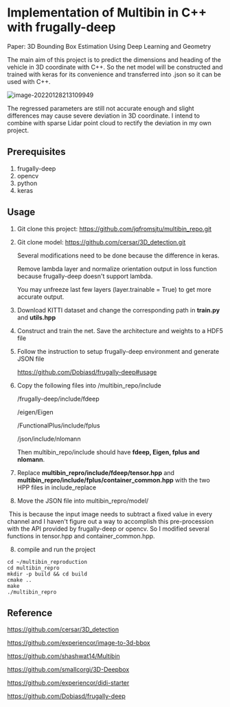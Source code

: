 # Implementation of Multibin in C++ with frugally-deep

Paper: 3D Bounding Box Estimation Using Deep Learning and Geometry

The main aim of this project is to predict the dimensions and heading of the vehicle in 3D coordinate with C++.  So the net model will be constructed and trained with keras for its convenience and transferred into .json so it can be used with C++.

![image-20220128213109949](/home/kiki/snap/typora/46/.config/Typora/typora-user-images/image-20220128213109949.png)

The regressed parameters are still not accurate enough and slight differences may cause severe deviation in 3D coordinate. I intend to combine with sparse Lidar point cloud to rectify the deviation in my own project.

## Prerequisites
1. frugally-deep
2. opencv
3. python
4. keras

## Usage
1. Git clone this project: https://github.com/jqfromsjtu/multibin_repo.git

2. Git clone model: https://github.com/cersar/3D_detection.git

     Several modifications need to be done because the difference in keras.

     Remove lambda layer and normalize orientation output in loss function because frugally-deep doesn't support lambda.

     You may unfreeze last few layers (layer.trainable = True) to get more accurate output.

3. Download KITTI dataset and change the corresponding path in **train.py** and **utils.hpp**

4.  Construct and train the net. Save the architecture and weights to a  HDF5 file

5.  Follow the instruction to setup frugally-deep environment and generate JSON file

     https://github.com/Dobiasd/frugally-deep#usage

 5. Copy the following files into /multibin_repo/include

    /frugally-deep/include/fdeep

    /eigen/Eigen

    /FunctionalPlus/include/fplus

    /json/include/nlomann

    Then multibin_repo/include should have **fdeep, Eigen, fplus and nlomann**.

6. Replace **multibin_repro/include/fdeep/tensor.hpp**  and **multibin_repro/include/fplus/container_common.hpp** with the two HPP files in include_replace
7.  Move the JSON file into multibin_repro/model/

​	This is because the input image needs to subtract a fixed value in every channel and I haven't figure out a way to accomplish this pre-procession with the API provided by frugally-deep or opencv. So I modified several functions in tensor.hpp and container_common.hpp.

8. compile and run the project

```shell
cd ~/multibin_reproduction
cd multibin_repro
mkdir -p build && cd build
cmake ..
make
./multibin_repro
```

## Reference

https://github.com/cersar/3D_detection

https://github.com/experiencor/image-to-3d-bbox

https://github.com/shashwat14/Multibin

https://github.com/smallcorgi/3D-Deepbox

https://github.com/experiencor/didi-starter

https://github.com/Dobiasd/frugally-deep
